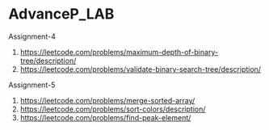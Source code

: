 # AdvanceP_LAB

Assignment-4<br>
1) https://leetcode.com/problems/maximum-depth-of-binary-tree/description/<br>
2) https://leetcode.com/problems/validate-binary-search-tree/description/

Assignment-5

1) https://leetcode.com/problems/merge-sorted-array/
2) https://leetcode.com/problems/sort-colors/description/
3) https://leetcode.com/problems/find-peak-element/
